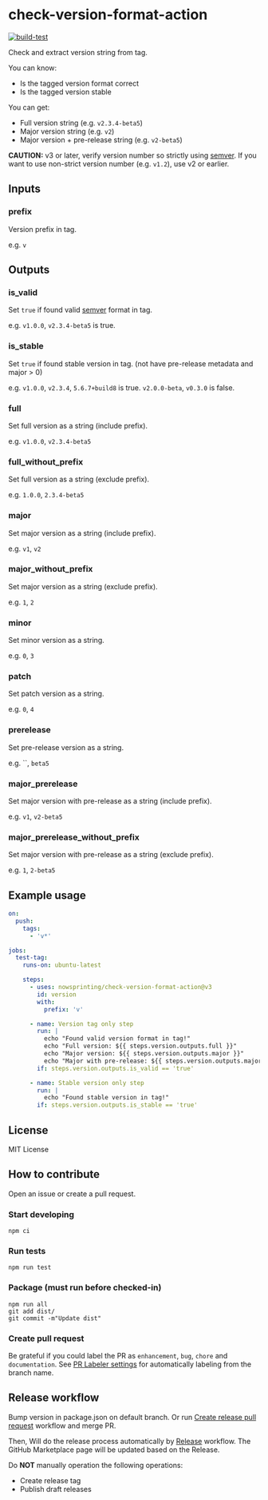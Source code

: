# check-version-format-action

[![build-test](https://github.com/nowsprinting/check-version-format-action/actions/workflows/test.yml/badge.svg)](https://github.com/nowsprinting/check-version-format-action/actions/workflows/test.yml)

Check and extract version string from tag.

You can know:

- Is the tagged version format correct
- Is the tagged version stable

You can get:

- Full version string (e.g. `v2.3.4-beta5`)
- Major version string (e.g. `v2`)
- Major version + pre-release string (e.g. `v2-beta5`)

**CAUTION:**
v3 or later, verify version number so strictly using [semver](https://semver.org/).
If you want to use non-strict version number (e.g. `v1.2`), use v2 or earlier.


## Inputs

### prefix

Version prefix in tag.

e.g. `v`


## Outputs

### is_valid

Set `true` if found valid [semver](https://semver.org/) format in tag.

e.g. `v1.0.0`, `v2.3.4-beta5` is true.


### is_stable

Set `true` if found stable version in tag. (not have pre-release metadata and major > 0)

e.g. `v1.0.0`, `v2.3.4`, `5.6.7+build8` is true.
`v2.0.0-beta`, `v0.3.0` is false.


### full

Set full version as a string (include prefix).

e.g. `v1.0.0`, `v2.3.4-beta5`


### full_without_prefix

Set full version as a string (exclude prefix).

e.g. `1.0.0`, `2.3.4-beta5`


### major

Set major version as a string (include prefix).

e.g. `v1`, `v2`


### major_without_prefix

Set major version as a string (exclude prefix).

e.g. `1`, `2`


### minor

Set minor version as a string.

e.g. `0`, `3`


### patch

Set patch version as a string.

e.g. `0`, `4`


### prerelease

Set pre-release version as a string.

e.g. ``, `beta5`


### major_prerelease

Set major version with pre-release as a string (include prefix).

e.g. `v1`, `v2-beta5`


### major_prerelease_without_prefix

Set major version with pre-release as a string (exclude prefix).

e.g. `1`, `2-beta5`


## Example usage

```yaml
on:
  push:
    tags:
      - 'v*'

jobs:
  test-tag:
    runs-on: ubuntu-latest

    steps:
      - uses: nowsprinting/check-version-format-action@v3
        id: version
        with:
          prefix: 'v'

      - name: Version tag only step
        run: |
          echo "Found valid version format in tag!"
          echo "Full version: ${{ steps.version.outputs.full }}"
          echo "Major version: ${{ steps.version.outputs.major }}"
          echo "Major with pre-release: ${{ steps.version.outputs.major_prerelease }}"
        if: steps.version.outputs.is_valid == 'true'

      - name: Stable version only step
        run: |
          echo "Found stable version in tag!"
        if: steps.version.outputs.is_stable == 'true'
```


## License

MIT License


## How to contribute

Open an issue or create a pull request.

### Start developing

```shell
npm ci
```

### Run tests

```shell
npm run test
```

### Package (must run before checked-in)

```shell
npm run all
git add dist/
git commit -m"Update dist"
```

### Create pull request

Be grateful if you could label the PR as `enhancement`, `bug`, `chore` and `documentation`. See [PR Labeler settings](.github/pr-labeler.yml) for automatically labeling from the branch name.


## Release workflow

Bump version in package.json on default branch.
Or run [Create release pull request](https://github.com/nowsprinting/check-version-format-action/actions/workflows/create-release-pr.yml) workflow and merge PR.

Then, Will do the release process automatically by [Release](.github/workflows/release.yml) workflow.
The GitHub Marketplace page will be updated based on the Release.

Do **NOT** manually operation the following operations:

- Create release tag
- Publish draft releases